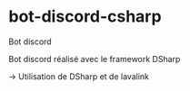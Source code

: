 # bot-discord-csharp

Bot discord

Bot discord réalisé avec le framework DSharp 

-> Utilisation de DSharp et de lavalink

